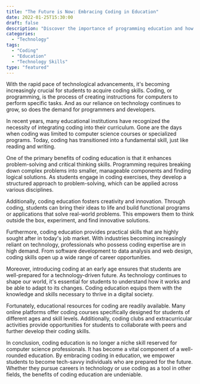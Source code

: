 ```yaml
--- 
title: "The Future is Now: Embracing Coding in Education" 
date: 2022-01-25T15:30:00 
draft: false 
description: "Discover the importance of programming education and how it prepares students for a technology-driven future." 
categories: 
  - "Technology" 
tags: 
  - "Coding" 
  - "Education"
  - "Technology Skills" 
type: "featured" 
--- 
```


With the rapid pace of technological advancements, it's becoming increasingly crucial for students to acquire coding skills. Coding, or programming, is the process of creating instructions for computers to perform specific tasks. And as our reliance on technology continues to grow, so does the demand for programmers and developers.

In recent years, many educational institutions have recognized the necessity of integrating coding into their curriculum. Gone are the days when coding was limited to computer science courses or specialized programs. Today, coding has transitioned into a fundamental skill, just like reading and writing.

One of the primary benefits of coding education is that it enhances problem-solving and critical thinking skills. Programming requires breaking down complex problems into smaller, manageable components and finding logical solutions. As students engage in coding exercises, they develop a structured approach to problem-solving, which can be applied across various disciplines.

Additionally, coding education fosters creativity and innovation. Through coding, students can bring their ideas to life and build functional programs or applications that solve real-world problems. This empowers them to think outside the box, experiment, and find innovative solutions.

Furthermore, coding education provides practical skills that are highly sought after in today's job market. With industries becoming increasingly reliant on technology, professionals who possess coding expertise are in high demand. From software development to data analysis and web design, coding skills open up a wide range of career opportunities.

Moreover, introducing coding at an early age ensures that students are well-prepared for a technology-driven future. As technology continues to shape our world, it's essential for students to understand how it works and be able to adapt to its changes. Coding education equips them with the knowledge and skills necessary to thrive in a digital society.

Fortunately, educational resources for coding are readily available. Many online platforms offer coding courses specifically designed for students of different ages and skill levels. Additionally, coding clubs and extracurricular activities provide opportunities for students to collaborate with peers and further develop their coding skills.

In conclusion, coding education is no longer a niche skill reserved for computer science professionals. It has become a vital component of a well-rounded education. By embracing coding in education, we empower students to become tech-savvy individuals who are prepared for the future. Whether they pursue careers in technology or use coding as a tool in other fields, the benefits of coding education are undeniable.
